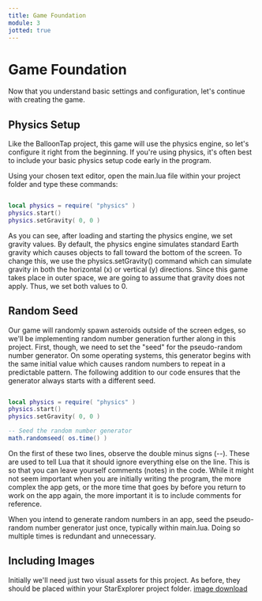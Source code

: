 ```yaml
---
title: Game Foundation
module: 3
jotted: true
---
```


# Game Foundation

Now that you understand basic settings and configuration, let's continue with creating the game.

## Physics Setup

Like the BalloonTap project, this game will use the physics engine, so let's configure it right from the beginning. If you're using physics, it's often best to include your basic physics setup code early in the program.

Using your chosen text editor, open the main.lua file within your project folder and type these commands:

```lua

local physics = require( "physics" )
physics.start()
physics.setGravity( 0, 0 )
```

As you can see, after loading and starting the physics engine, we set gravity values. By default, the physics engine simulates standard Earth gravity which causes objects to fall toward the bottom of the screen. To change this, we use the physics.setGravity() command which can simulate gravity in both the horizontal (x) or vertical (y) directions. Since this game takes place in outer space, we are going to assume that gravity does not apply. Thus, we set both values to 0.

## Random Seed

Our game will randomly spawn asteroids outside of the screen edges, so we'll be implementing random number generation further along in this project. First, though, we need to set the "seed" for the pseudo-random number generator. On some operating systems, this generator begins with the same initial value which causes random numbers to repeat in a predictable pattern. The following addition to our code ensures that the generator always starts with a different seed.

```lua

local physics = require( "physics" )
physics.start()
physics.setGravity( 0, 0 )

-- Seed the random number generator
math.randomseed( os.time() )
```

On the first of these two lines, observe the double minus signs (--). These are used to tell Lua that it should ignore everything else on the line. This is so that you can leave yourself comments (notes) in the code. While it might not seem important when you are initially writing the program, the more complex the app gets, or the more time that goes by before you return to work on the app again, the more important it is to include comments for reference.

When you intend to generate random numbers in an app, seed the pseudo-random number generator just once, typically within main.lua. Doing so multiple times is redundant and unnecessary.

## Including Images

Initially we'll need just two visual assets for this project. As before, they should be placed within your StarExplorer project folder.
[image download](https://github.com/coronalabs/GettingStarted02/archive/master.zip)

